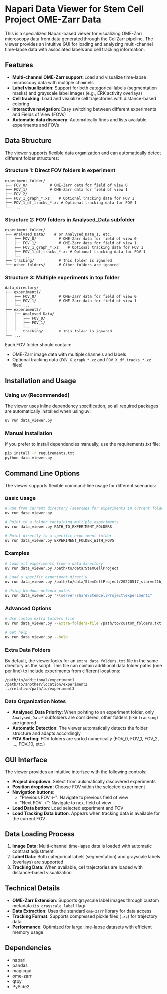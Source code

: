 # Napari Data Viewer for Stem Cell Project OME-Zarr Data

This is a specialized Napari-based viewer for visualizing OME-Zarr microscopy data from data generated through the CellZarr pipeline. The viewer provides an intuitive GUI for loading and analyzing multi-channel time-lapse data with associated labels and cell tracking information.

## Features

- **Multi-channel OME-Zarr support**: Load and visualize time-lapse microscopy data with multiple channels
- **Label visualization**: Support for both categorical labels (segmentation masks) and grayscale label images (e.g., ERK activity overlays)
- **Cell tracking**: Load and visualize cell trajectories with distance-based coloring
- **Interactive navigation**: Easy switching between different experiments and Fields of View (FOVs)
- **Automatic data discovery**: Automatically finds and lists available experiments and FOVs

## Data Structure

The viewer supports flexible data organization and can automatically detect different folder structures:

### Structure 1: Direct FOV folders in experiment
```
experiment_folder/
├── FOV_0/          # OME-Zarr data for field of view 0
├── FOV_1/          # OME-Zarr data for field of view 1
├── FOV_2/
├── FOV_1_graph_*.xz    # Optional tracking data for FOV 1
├── FOV_1_df_tracks_*.xz # Optional tracking data for FOV 1
└── ...
```

### Structure 2: FOV folders in Analysed_Data subfolder
```
experiment_folder/
├── Analysed_Data/    # or Analysed_Data_1, etc.
│   ├── FOV_0/          # OME-Zarr data for field of view 0
│   ├── FOV_1/          # OME-Zarr data for field of view 1
│   ├── FOV_1_graph_*.xz    # Optional tracking data for FOV 1
│   ├── FOV_1_df_tracks_*.xz # Optional tracking data for FOV 1
│   └── ...
├── tracking/           # This folder is ignored
└── other_folders/      # Other folders are ignored
```

### Structure 3: Multiple experiments in top folder
```
data_directory/
├── experiment1/
│   ├── FOV_0/          # OME-Zarr data for field of view 0
│   ├── FOV_1/          # OME-Zarr data for field of view 1
│   └── ...
├── experiment2/
│   ├── Analysed_Data/
│   │   ├── FOV_0/
│   │   ├── FOV_1/
│   │   └── ...
│   └── tracking/       # This folder is ignored
└── ...
```

Each FOV folder should contain:
- OME-Zarr image data with multiple channels and labels
- Optional tracking data (`FOV_X_graph_*.xz` and `FOV_X_df_tracks_*.xz` files)

## Installation and Usage

### Using uv (Recommended)

The viewer uses inline dependency specification, so all required packages are automatically installed when using uv:

```bash
uv run data_viewer.py
```

### Manual Installation

If you prefer to install dependencies manually, use the requirements.txt file:

```bash
pip install -r requirements.txt
python data_viewer.py
```

## Command Line Options

The viewer supports flexible command-line usage for different scenarios:

### Basic Usage
```bash
# Run from current directory (searches for experiments in current folder)
uv run data_viewer.py

# Point to a folder containing multiple experiments
uv run data_viewer.py PATH_TO_EXPERIMENT_FOLDERS

# Point directly to a specific experiment folder
uv run data_viewer.py EXPERIMENT_FOLDER_WITH_FOVS
```

### Examples
```bash
# Load all experiments from a data directory
uv run data_viewer.py /path/to/data/StemCellProject

# Load a specific experiment directly
uv run data_viewer.py /path/to/data/StemCellProject/20220517_starve21h_FGF20_200

# Using Windows network paths
uv run data_viewer.py "\\server\share\StemCellProject\experiment1"
```

### Advanced Options
```bash
# Use custom extra folders file
uv run data_viewer.py --extra-folders-file /path/to/custom_folders.txt

# Get help
uv run data_viewer.py --help
```

### Extra Data Folders

By default, the viewer looks for an `extra_data_folders.txt` file in the same directory as the script. This file can contain additional data folder paths (one per line) to include experiments from different locations:

```
/path/to/additional/experiment1
/path/to/another/location/experiment2
../relative/path/to/experiment3
```

### Data Organization Notes

- **Analysed_Data Priority**: When pointing to an experiment folder, only `Analysed_Data*` subfolders are considered, other folders (like `tracking`) are ignored
- **Automatic Detection**: The viewer automatically detects the folder structure and adapts accordingly
- **FOV Sorting**: FOV folders are sorted numerically (FOV_0, FOV_1, FOV_2, ..., FOV_10, etc.)

## GUI Interface

The viewer provides an intuitive interface with the following controls:

- **Project dropdown**: Select from automatically discovered experiments
- **Position dropdown**: Choose FOV within the selected experiment
- **Navigation buttons**:
  - "Previous FOV <-": Navigate to previous field of view
  - "Next FOV ->": Navigate to next field of view
- **Load Data button**: Load selected experiment and FOV
- **Load Tracking Data button**: Appears when tracking data is available for the current FOV

## Data Loading Process

1. **Image Data**: Multi-channel time-lapse data is loaded with automatic contrast adjustment
2. **Label Data**: Both categorical labels (segmentation) and grayscale labels (overlays) are supported
3. **Tracking Data**: When available, cell trajectories are loaded with distance-based visualization

## Technical Details

- **OME-Zarr Extension**: Supports grayscale label images through custom metadata (`is_grayscale_label` flag)
- **Data Extraction**: Uses the standard `ome-zarr` library for data access
- **Tracking Format**: Supports compressed pickle files (`.xz`) for trajectory data
- **Performance**: Optimized for large time-lapse datasets with efficient memory usage

## Dependencies

- napari
- pandas
- magicgui
- ome-zarr
- qtpy
- PySide2
